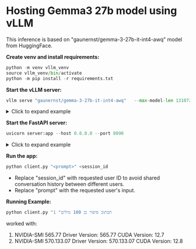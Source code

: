 # Hosting Gemma3 27b model using vLLM #

This inference is based on "gaunernst/gemma-3-27b-it-int4-awq" model from HuggingFace.

**Create venv and install requirements:**
```python
python -m venv vllm_venv
source vllm_venv/bin/activate
python -m pip install -r requirements.txt
```

**Start the vLLM server:**
```python
vllm serve "gaunernst/gemma-3-27b-it-int4-awq"   --max-model-len 131072   --tensor-parallel-size 2
```
<details> <summary>Click to expand example</summary>
This vLLM server will be ready for launch when the following logs appear:
INFO:     Started server process [1490]
INFO:     Waiting for application startup.
INFO:     Application startup complete.
INFO 04-22 13:22:12 [loggers.py:87] Engine 000: Avg prompt throughput: 0.0 tokens/s, Avg generation throughput: 0.0 tokens/s, Running: 0 reqs, Waiting: 0 reqs, GPU KV cache usage: 0.0%, Prefix cache hit rate: 0.0%
</details>


 **Start the FastAPI server:**
```python
uvicorn server:app --host 0.0.0.0 --port 8090
```
<details> <summary>Click to expand example</summary>
INFO:     Started server process [2887]
INFO:     Waiting for application startup.
INFO:     Application startup complete.
INFO:     Uvicorn running on http://0.0.0.0:8090 (Press CTRL+C to quit)
</details>

**Run the app:**
```python
python client.py "<prompt>" <session_id
```

* Replace "session_id" with requested user ID to avoid shared conversation history between different users.
* Replace "prompt" with the requested user's input.



**Running Example:**
```python
python client.py "תכתוב סיפור בן 100 מילים" 1
```

worked with:
1.  NVIDIA-SMI 565.77                 Driver Version: 565.77         CUDA Version: 12.7
2.  NVIDIA-SMI 570.133.07             Driver Version: 570.133.07     CUDA Version: 12.8 

